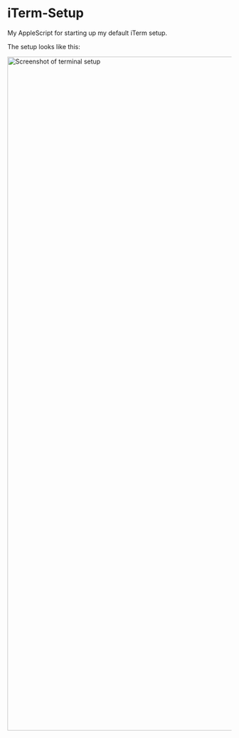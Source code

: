 # iTerm-Setup
My AppleScript for starting up my default iTerm setup.

The setup looks like this:


<img width="1512" alt="Screenshot of terminal setup" src="https://github.com/user-attachments/assets/24e32277-2081-497c-a766-806d0cf08f1f" />
